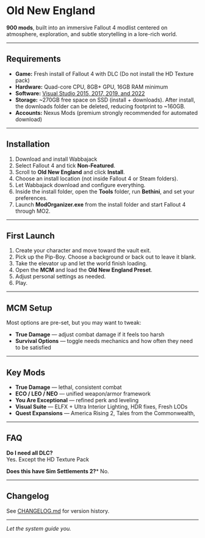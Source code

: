 # Old New England

**900 mods**, built into an immersive Fallout 4 modlist centered on atmosphere, exploration, and subtle storytelling in a lore-rich world.  

---

## Requirements

- **Game:** Fresh install of Fallout 4 with DLC (Do not install the HD Texture pack)
- **Hardware:** Quad-core CPU, 8GB+ GPU, 16GB RAM minimum
- **Software:** [Visual Studio 2015, 2017, 2019, and 2022](https://aka.ms/vs/17/release/vc_redist.x64.exe)
- **Storage:** ~270GB free space on SSD (install + downloads). After install, the downloads folder can be deleted, reducing footprint to ~160GB.  
- **Accounts:** Nexus Mods (premium strongly recommended for automated download)  

---

## Installation

1. Download and install Wabbajack 
2. Select Fallout 4 and tick **Non-Featured**.  
3. Scroll to **Old New England** and click **Install**.  
4. Choose an install location (not inside Fallout 4 or Steam folders).  
5. Let Wabbajack download and configure everything.  
6. Inside the install folder, open the **Tools** folder, run **Bethini**, and set your preferences.  
7. Launch **ModOrganizer.exe** from the install folder and start Fallout 4 through MO2.  

---

## First Launch

1. Create your character and move toward the vault exit.  
2. Pick up the Pip-Boy. Choose a background or back out to leave it blank.  
3. Take the elevator up and let the world finish loading.  
4. Open the **MCM** and load the **Old New England Preset**.  
5. Adjust personal settings as needed.  
6. Play.  

---

## MCM Setup

Most options are pre-set, but you may want to tweak:  

- **True Damage** — adjust combat damage if it feels too harsh  
- **Survival Options** — toggle needs mechanics and how often they need to be satisfied 

---

## Key Mods

- **True Damage** — lethal, consistent combat  
- **ECO / LEO / NEO** — unified weapon/armor framework  
- **You Are Exceptional** — refined perk and leveling  
- **Visual Suite** — ELFX + Ultra Interior Lighting, HDR fixes, Fresh LODs  
- **Quest Expansions** — America Rising 2, Tales from the Commonwealth,   

---

## FAQ

**Do I need all DLC?**  
Yes. Except the HD Texture Pack

**Does this have Sim Settlements 2?***
No.

---

## Changelog

See [CHANGELOG.md](./CHANGELOG.md) for version history.  

---

*Let the system guide you.*  
